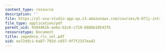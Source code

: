 ```yaml
---
content_type: resource
description: ''
file: https://ol-ocw-studio-app-qa.s3.amazonaws.com/courses/6-071j-introduction-to-electronics-signals-and-measurement-spring-2006/ee72ddc1ba87792dc6579f7f2157ea42_impednce_rlc_sol.pdf
file_type: application/pdf
parent_uid: 9384461b-aeba-b2c6-c719-60dbb10543fb
resourcetype: Document
title: impednce_rlc_sol.pdf
uid: ee72ddc1-ba87-792d-c657-9f7f2157ea42
---
```


